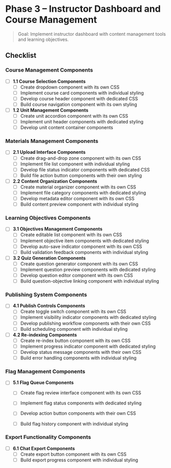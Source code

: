 # Phase 3 – Instructor Dashboard and Course Management

> Goal: Implement instructor dashboard with content management tools and learning objectives.

## Checklist

### Course Management Components
- [ ] **1.1 Course Selection Components**
    - [ ] Create dropdown component with its own CSS
    - [ ] Implement course card components with individual styling
    - [ ] Develop course header component with dedicated CSS
    - [ ] Build course navigation component with its own styling

- [ ] **1.2 Unit Management Components**
    - [ ] Create unit accordion component with its own CSS
    - [ ] Implement unit header components with dedicated styling
    - [ ] Develop unit content container components

### Materials Management Components
- [ ] **2.1 Upload Interface Components**
    - [ ] Create drag-and-drop zone component with its own CSS
    - [ ] Implement file list component with individual styling
    - [ ] Develop file status indicator components with dedicated CSS
    - [ ] Build file action button components with their own styling

- [ ] **2.2 Content Organization Components**
    - [ ] Create material organizer component with its own CSS
    - [ ] Implement file category components with dedicated styling
    - [ ] Develop metadata editor component with its own CSS
    - [ ] Build content preview component with individual styling

### Learning Objectives Components
- [ ] **3.1 Objectives Management Components**
    - [ ] Create editable list component with its own CSS
    - [ ] Implement objective item components with dedicated styling
    - [ ] Develop auto-save indicator component with its own CSS
    - [ ] Build validation feedback components with individual styling

- [ ] **3.2 Quiz Generation Components**
    - [ ] Create question generator component with its own CSS
    - [ ] Implement question preview components with dedicated styling
    - [ ] Develop question editor component with its own CSS
    - [ ] Build question-objective linking component with individual styling

### Publishing System Components
- [ ] **4.1 Publish Controls Components**
    - [ ] Create toggle switch component with its own CSS
    - [ ] Implement visibility indicator components with dedicated styling
    - [ ] Develop publishing workflow components with their own CSS
    - [ ] Build scheduling component with individual styling

- [ ] **4.2 Re-indexing Components**
    - [ ] Create re-index button component with its own CSS
    - [ ] Implement progress indicator component with dedicated styling
    - [ ] Develop status message components with their own CSS
    - [ ] Build error handling components with individual styling

### Flag Management Components
- [ ] **5.1 Flag Queue Components**
    - [ ] Create flag review interface component with its own CSS
    - [ ] Implement flag status components with dedicated styling
    - [ ] Develop action button components with their own CSS
    - [ ] Build flag history component with individual styling


### Export Functionality Components
- [ ] **6.1 Chat Export Components**
    - [ ] Create export button component with its own CSS
    - [ ] Build export progress component with individual styling